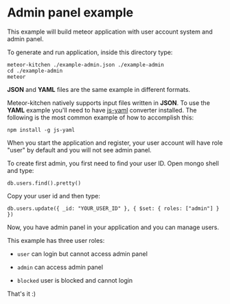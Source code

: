 Admin panel example
===================

This example will build meteor application with user account system and admin panel.

To generate and run application, inside this directory type:

```
meteor-kitchen ./example-admin.json ./example-admin
cd ./example-admin
meteor
```

**JSON** and **YAML** files are the same example in different formats.

Meteor-kitchen natively supports input files written in **JSON**. To use the **YAML** example you'll need to have <a href="https://www.npmjs.com/package/yaml-js" target="_blank">js-yaml</a> converter installed. The following is the most common example of how to accomplish this:

    npm install -g js-yaml


When you start the application and register, your user account will have role "user" by default and you will not see admin panel.

To create first admin, you first need to find your user ID. Open mongo shell and type:

```
db.users.find().pretty()
```

Copy your user id and then type:

```
db.users.update({ _id: "YOUR_USER_ID" }, { $set: { roles: ["admin"] } })
```

Now, you have admin panel in your application and you can manage users.

This example has three user roles:

- `user` can login but cannot access admin panel

- `admin` can access admin panel

- `blocked` user is blocked and cannot login

That's it :)
